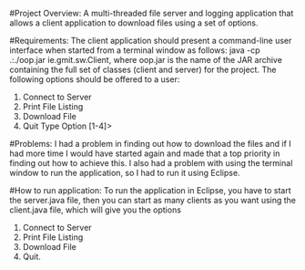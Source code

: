 #Project Overview:
A multi-threaded file server and logging application that allows a client application to 
download files using a set of options.

#Requirements:
The client application should present a command-line user interface when started from
a terminal window as follows: java -cp .:./oop.jar ie.gmit.sw.Client, where oop.jar is
the name of the JAR archive containing the full set of classes (client and server) for the
project. The following options should be offered to a user:

1. Connect to Server
2. Print File Listing
3. Download File
4. Quit
Type Option [1-4]>

#Problems:
I had a problem in finding out how to download the files and if I had more time I would
have started again and made that a top priority in finding out how to achieve this.
I also had a problem with using the terminal window to run the application, so I had
to run it using Eclipse.

#How to run application:
To run the application in Eclipse, you have to start the server.java file, then you can start as
many clients as you want using the client.java file, which will give you the options
1. Connect to Server
2. Print File Listing
3. Download File
4. Quit.
